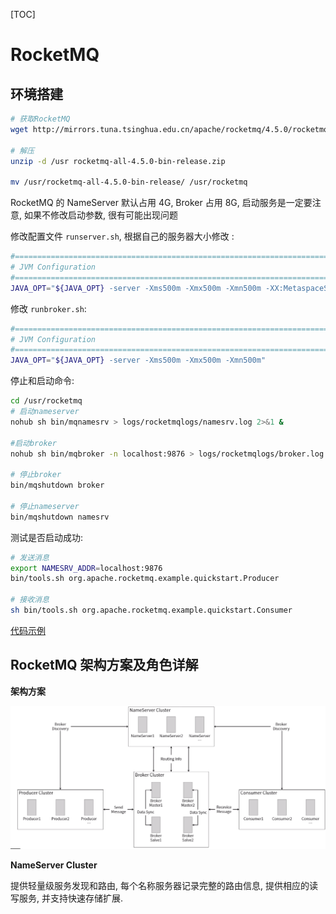[TOC]

# RocketMQ

## 环境搭建

```sh
# 获取RocketMQ
wget http://mirrors.tuna.tsinghua.edu.cn/apache/rocketmq/4.5.0/rocketmq-all-4.5.0-bin-release.zip

# 解压
unzip -d /usr rocketmq-all-4.5.0-bin-release.zip

mv /usr/rocketmq-all-4.5.0-bin-release/ /usr/rocketmq
```

RocketMQ 的 NameServer 默认占用 4G, Broker 占用 8G, 启动服务是一定要注意, 如果不修改启动参数, 很有可能出现问题

修改配置文件 `runserver.sh`, 根据自己的服务器大小修改 :

```sh
#===========================================================================================
# JVM Configuration
#===========================================================================================
JAVA_OPT="${JAVA_OPT} -server -Xms500m -Xmx500m -Xmn500m -XX:MetaspaceSize=128m -XX:MaxMetaspaceSize=320m"
```

修改 `runbroker.sh`:

```sh
#===========================================================================================
# JVM Configuration
#===========================================================================================
JAVA_OPT="${JAVA_OPT} -server -Xms500m -Xmx500m -Xmn500m"
```

停止和启动命令:

```sh
cd /usr/rocketmq
# 启动nameserver
nohub sh bin/mqnamesrv > logs/rocketmqlogs/namesrv.log 2>&1 &

#启动broker
nohub sh bin/mqbroker -n localhost:9876 > logs/rocketmqlogs/broker.log 2>&1 &

# 停止broker
bin/mqshutdown broker

# 停止nameserver
bin/mqshutdown namesrv
```

测试是否启动成功:

```sh
# 发送消息
export NAMESRV_ADDR=localhost:9876
bin/tools.sh org.apache.rocketmq.example.quickstart.Producer

# 接收消息
sh bin/tools.sh org.apache.rocketmq.example.quickstart.Consumer
```

[代码示例](../../../../资料/subject-2-mq-master/rocketmq-demo1/src/main/java/com/study/rocketmq)

## RocketMQ 架构方案及角色详解

**架构方案**

![架构方案](res/架构方案.png)

**NameServer Cluster**

提供轻量级服务发现和路由, 每个名称服务器记录完整的路由信息, 提供相应的读写服务, 并支持快速存储扩展.
